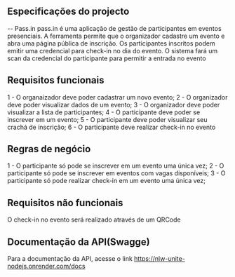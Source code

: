 ## Especificações do projecto ##

-- Pass.in
pass.in é uma aplicação de gestão de participantes em eventos presenciais.
A ferramenta permite que o organizador cadastre um evento e abra uma página pública de inscrição.
Os participantes inscritos podem emitir uma credencial para check-in no dia do evento.
O sistema fará um scan da credencial do participante para permitir a entrada no evento

## Requisitos funcionais ##
1 - O organaizador deve poder cadastrar um novo evento;
2 - O organizador deve poder visualizar dados de um evento;
3 - O organizador deve poder visualizar a lista de participantes;
4 - O participante deve poder se inscrever em um evento;
5 - O participante deve poder visualizar seu crachá de inscrição;
6 - O participante deve realizar check-in no evento

## Regras de negócio ## 
1 - O participante só pode se inscrever em um evento uma única vez;
2 - O participante só pode se inscrever em eventos com vagas disponíveis;
3 -
O participante só pode realizar check-in em um evento uma única vez;

## Requisitos não funcionais
O check-in no evento será realizado através de um QRCode 

## Documentação da API(Swagge) ##
Para a documentação da API, acesse o link https://nlw-unite-nodejs.onrender.com/docs